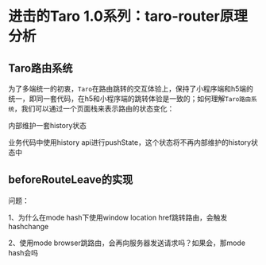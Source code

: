 # 进击的Taro 1.0系列：taro-router原理分析

## Taro路由系统

为了多端统一的初衷，`Taro`在路由跳转的交互体验上，保持了小程序端和h5端的统一，即同一套代码，在h5和小程序端的跳转体验是一致的；如何理解`Taro路由系统`，我们可以通过一个页面栈来表示路由的状态变化：







内部维护一套history状态

业务代码中使用history api进行pushState，这个状态将不再内部维护的history状态中

## beforeRouteLeave的实现



问题：

1、为什么在mode hash下使用window location href跳转路由，会触发hashchange

2、使用mode browser跳路由，会再向服务器发送请求吗？如果会，那mode hash会吗